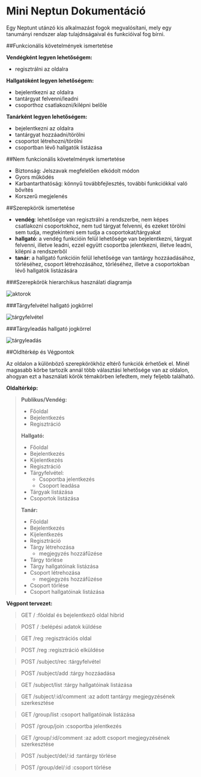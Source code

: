 # Mini Neptun Dokumentáció

Egy Neptunt utánzó kis alkalmazást fogok megvalósítani, mely egy tanumányi rendszer alap tulajdnságaival és funkcióival fog bírni.

##Funkcionális követelmények ismertetése

**Vendégként legyen lehetőségem:**
* regisztrálni az oldalra

**Hallgatóként legyen lehetőségem:**
* bejelentkezni az oldalra
* tantárgyat felvenni/leadni
* csoporthoz csatlakozni/kilépni belőle

**Tanárként legyen lehetőségem:**
* bejelentkezni az oldalra
* tantárgyat hozzáadni/törölni
* csoportot létrehozni/törölni
* csoportban lévő hallgatók listázása

##Nem funkcionális követelmények ismertetése
* Biztonság: Jelszavak megfelelően elkódolt módon
* Gyors működés
* Karbantarthatóság: könnyű továbbfejlesztés, további funkciókkal való bővítés
* Korszerű megjelenés

##Szerepkörök ismertetése
* **vendég**: lehetősége van regisztrálni a rendszerbe, nem képes csatlakozni csoportokhoz, nem tud tárgyat felvenni, és ezeket törölni sem tudja, megtekinteni sem tudja a csoportokat/tárgyakat
* **hallgató**: a vendég funkcióin felül lehetősége van bejelentkezni, tárgyat felvenni, illetve leadni, ezzel együtt csoportba jelentkezni, illetve leadni, kilépni a rendszerből
* **tanár**: a hallgató funkcióin felül lehetősége van tantárgy hozzáadásához, törléséhez, csoport létrehozásához, törléséhez, illetve a csoportokban lévő hallgatók listázására

###Szerepkörök hierarchikus használati diagramja

![aktorok](https://cloud.githubusercontent.com/assets/22147821/19412376/083c3ee2-9315-11e6-9033-a5f6f9d798d0.png)

###Tárgyfelvétel hallgató jogkörrel

![tárgyfelvétel](https://cloud.githubusercontent.com/assets/22147821/19412468/53b0032a-9317-11e6-8490-5f5988000940.png)

###Tárgyleadás hallgató jogkörrel

![tárgyleadás](https://cloud.githubusercontent.com/assets/22147821/19412512/8b5aa216-9318-11e6-9f8a-66987846c141.png)

##Oldltérkép és Végpontok

Az oldalon a különböző szerepkörökhöz eltérő funkciók érhetőek el. Minél magasabb körbe tartozik annál több választási lehetősége van az oldalon, ahogyan ezt a használati körök témakörben lefedtem, mely feljebb található.

**Oldaltérkép:**
> **Publikus/Vendég:**
> - Főoldal
> - Bejelentkezés
> - Regisztráció
> 
> **Hallgató:**
> - Főoldal
> - Bejelentkezés
> - Kijelentkezés
> - Regisztráció
> - Tárgyfelvétel:
>      + Csoportba jelentkezés
>      + Csoport leadása
> - Tárgyak listázása
> - Csoportok listázása
> 
> **Tanár:**
> - Főoldal
> - Bejelentkezés
> - Kijelentkezés
> - Regisztráció
> - Tárgy létrehozása
>      + megjegyzés hozzáfűzése
> - Tárgy törlése
> - Tárgy hallgatóinak listázása
> - Csoport létrehozása
>      + megjegyzés hozzáfűzése
> - Csoport törlése
> - Csoport hallgatóinak listázása

**Végpont tervezet:**
> GET / :főoldal és bejelentkező oldal hibrid

> POST / :belépési adatok küldése

> GET /reg :regisztrációs oldal

> POST /reg :regisztráció elküldése

> POST /subject/rec :tárgyfelvétel

> POST /subject/add :tárgy hozzáadása

> GET /subject/list :tárgy hallgatóinak listázása

> GET /subject/:id/comment :az adott tantárgy megjegyzésének szerkesztése

> GET /group/list :csoport hallgatóinak listázása

> POST /group/join :csoportba jelentkezés

> GET /group/:id/comment :az adott csoport megjegyzésének szerkesztése

> POST /subject/del/:id :tantárgy törlése

> POST /group/del/:id :csoport törlése
